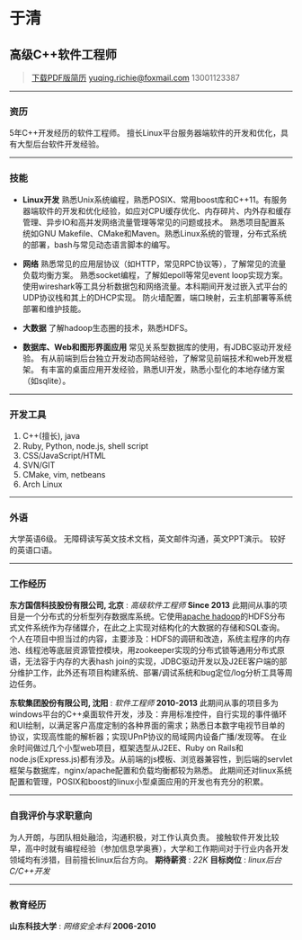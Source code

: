 # 于清
## 高级C++软件工程师

> [下载PDF版简历](yuqing_zh.pdf)
> [yuqing.richie@foxmail.com](mailto:yuqing.richie@foxmail.com)
> 13001123387

---

### 资历

5年C++开发经历的软件工程师。
擅长Linux平台服务器端软件的开发和优化，具有大型后台软件开发经验。

---

### 技能

* **Linux开发**
  熟悉Unix系统编程，熟悉POSIX、常用boost库和C++11。有服务器端软件的开发和优化经验，如应对CPU缓存优化、内存碎片、内外存和缓存管理、异步IO和高并发网络流量管理等常见的问题或技术。
  熟悉项目配置系统如GNU Makefile、CMake和Maven。熟悉Linux系统的管理，分布式系统的部署，bash与常见动态语言脚本的编写。

* **网络**
  熟悉常见的应用层协议（如HTTP，常见RPC协议等），了解常见的流量负载均衡方案。
  熟悉socket编程，了解如epoll等常见event loop实现方案。使用wireshark等工具分析数据包和网络流量。本科期间开发过嵌入式平台的UDP协议栈和其上的DHCP实现。
  防火墙配置，端口映射，云主机部署等系统部署和维护技能。

* **大数据**
  了解hadoop生态圈的技术，熟悉HDFS。

* **数据库、Web和图形界面应用**
  常见关系型数据库的使用，有JDBC驱动开发经验。
  有从前端到后台独立开发动态网站经验，了解常见前端技术和web开发框架。
  有丰富的桌面应用开发经验，熟悉UI开发，熟悉小型化的本地存储方案（如sqlite）。

---

### 开发工具

1. C++(擅长), java
2. Ruby, Python, node.js, shell script
3. CSS/JavaScript/HTML
4. SVN/GIT
5. CMake, vim, netbeans
6. Arch Linux

---

### 外语

大学英语6级。
无障碍读写英文技术文档，英文邮件沟通，英文PPT演示。
较好的英语口语。

---

### 工作经历

**东方国信科技股份有限公司, 北京** : *高级软件工程师* __Since 2013__
  此期间从事的项目是一个分布式的分析型列存数据库系统。它使用[apache hadoop](http://hadoop.apache.org/)的HDFS分布式文件系统作为存储媒介，在此之上实现对结构化的大数据的存储和SQL查询。
  个人在项目中担当过的内容，主要涉及：HDFS的调研和改造，系统主程序的内存池、线程池等底层资源管控模块，用zookeeper实现的分布式锁等通用分布式原语，无法容于内存的大表hash join的实现，JDBC驱动开发以及J2EE客户端的部分维护工作，此外还有项目构建系统、部署/调试系统和bug定位/log分析工具等周边任务。

**东软集团股份有限公司, 沈阳** : *软件工程师* __2010-2013__
  此期间从事的项目多为windows平台的C++桌面软件开发，涉及：弃用标准控件，自行实现的事件循环和UI绘制，以满足客户高度定制的各种界面的需求；熟悉日本数字电视节目单的协议，实现高性能的解析器；实现UPnP协议的局域网内设备广播/发现等。
  在业余时间做过几个小型web项目，框架选型从J2EE、Ruby on Rails和node.js(Express.js)都有涉及。从前端的js模板、浏览器兼容性，到后端的servlet框架与数据库，nginx/apache配置和负载均衡都较为熟悉。
  此期间还对linux系统配置和管理，POSIX和boost的linux小型桌面应用的开发也有充分的积累。

---

### 自我评价与求职意向

为人开朗，与团队相处融洽，沟通积极，对工作认真负责。
接触软件开发比较早，高中时就有编程经验（参加信息学奥赛），大学和工作期间对于行业内各开发领域均有涉猎，目前擅长linux后台方向。
**期待薪资** : *22K*
**目标岗位** : *linux后台C/C++开发*

---

### 教育经历

**山东科技大学** : *网络安全本科* __2006-2010__
